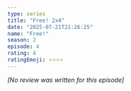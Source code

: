 ```yaml
---
type: series
title: "Free! 2x4"
date: "2025-07-21T21:26:25"
name: "Free!"
season: 2
episode: 4
rating: 4
ratingEmoji: ⭐️⭐️⭐️⭐️
---
```


*[No review was written for this episode]*
